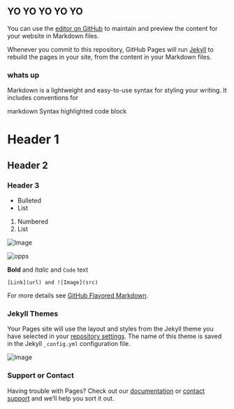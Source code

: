 ## YO YO YO YO YO

You can use the [editor on GitHub](https://github.com/jbretzke/jbretzke.github.io/edit/master/index.md) to maintain and preview the content for your website in Markdown files.

Whenever you commit to this repository, GitHub Pages will run [Jekyll](https://jekyllrb.com/) to rebuild the pages in your site, from the content in your Markdown files.

### whats up

Markdown is a lightweight and easy-to-use syntax for styling your writing. It includes conventions for

markdown
Syntax highlighted code block


# Header 1
## Header 2
### Header 3

- Bulleted
- List

1. Numbered
2. List

![Image](https://lh3.googleusercontent.com/Mq2Uwxp0kweJDfeP5bD6eP9d7y06_X-MmXy3GI5OeuH6l80mHZt8kg5VdoG5hEvSqRMKm2EwoN6bZR7fsHbbOqMcXN_V4TPorlpIDkmhH8hMsUxEVTzxzGYedEHSXHXKpcf0d7a2wdDUWm9P5vcg1lPCQMBl8GEbpbVuurUNRXk8RJbqvWLWsdgGfGV6_Amb8T8Kdhz_fHJDsgla4MI079y5Nay8Dnb1Z4bYSIPlal8YHYVnBS3anjhlXhr1jaNIezUv9ufISgtnAuw2EbWDTwB0qXt1VoCa970Y8d1j9wZzbyLtrCYOSHBAtkgqIZfRtNGwxF3ukcEknwUVZ1j_ObldBe4OL0d3iqr2m0LnYamsSyno4MhWRJtTrT3j7Jgd2OSwrqGFSbedt5EhArip96Qb2BvhzWpgSGB3ZDRG9-T4DHpyJIT5sRM4vwtYoyG9GWlAJXCVEjJ1VviX367j4yvh-H78JA97Ae9nq6UTIzq6EGGeaudlNHVls9Nik2gHUbBVyu19_7oxzUtz7O-VifVnw0AxF9UFhk-ez1vh4btHESGAUoeAVqbSIfi_msh7t5IW5T7BDDtxmu1q314alXaKNIkbiA03YQyN70askuQ=w1688-h949-no)

![opps](https://lh3.googleusercontent.com/JViHYyw29EgkrZdZeIoUeJdrMdf9DU-oj380wHK-D5-Fu29HfPXGylJOSQpKF-aXQJvtrzWU8tZg6Psz5NnUwIxtbYXI8fR7DbbvzW37Uqd6olHB2aNKlnZVr6Lg75IQRcqEBJKUG5yOyAE1ZxtRqzB2jAfn6HpwunBl0d2BDohsGOc-HrITpoclepUEDsAVJ2QaZ-HskqczR_srsGrtlAO9gSbnFPA_H7WN_eR6z5wwmVDtYzeoHVyX1J6bOwnb-7nbIy3RSmKe1cV2jiSad6R1LZvZBn3Y8ERNTYc2yH3EKjilPVoUcm0F8beNW1dPtKUuczlgQYk0rkfrEPgqgP4SYU6LYXdcVLnOL2Dm-bKg3jwMNolaAhgTTsyXNfYHh8mCfooKLrdnWSf2a6mzNQEnYMc3mKOKF9jJdUD98Il-e1Ab2vhHVKkYG3yIeC8_L4bnlE3Oay3SKnhqHxjFvhRE5_LrOjsX_HQOG-uiv0AmtI1RrZwKaqD11Mqmuj-zlNhQ6592wKoGf5fqYBXh7jJ4MuRumU9NkkHY3NvtfeqGYZxv5_-Tgt9SprAnWSrs7r0tun9IDHoGg08y91XpSYlNDpwJ35bOljSTXhxWvkU=w1688-h949-no)

**Bold** and _Italic_ and `Code` text
```
[Link](url) and ![Image](src)
```

For more details see [GitHub Flavored Markdown](https://guides.github.com/features/mastering-markdown/).

### Jekyll Themes

Your Pages site will use the layout and styles from the Jekyll theme you have selected in your [repository settings](https://github.com/jbretzke/jbretzke.github.io/settings). The name of this theme is saved in the Jekyll `_config.yml` configuration file.

![Image](https://i.imgur.com/ylIrJ3t.gif)
### Support or Contact

Having trouble with Pages? Check out our [documentation](https://help.github.com/categories/github-pages-basics/) or [contact support](https://github.com/contact) and we’ll help you sort it out.
